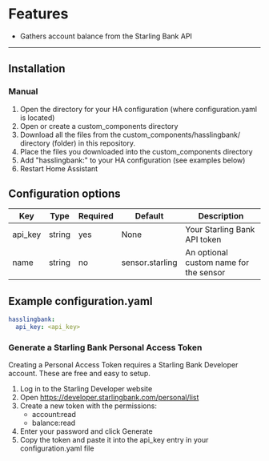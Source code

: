 # Features

- Gathers account balance from the Starling Bank API

------------
##  Installation
### Manual
1. Open the directory for your HA configuration (where configuration.yaml is located)
2. Open or create a custom_components directory
3. Download all the files from the custom_components/hasslingbank/ directory (folder) in this repository.
4. Place the files you downloaded into the custom_components directory
5. Add "hasslingbank:" to your HA configuration (see examples below)
6. Restart Home Assistant 

## Configuration options
| Key | Type | Required | Default | Description |
| ------------ | ------------ | ------------ | ------------ | ------------ |
| api_key | string | yes | None | Your Starling Bank API token |
| name | string | no | sensor.starling | An optional custom name for the sensor |

## Example configuration.yaml

```yaml
hasslingbank:
  api_key: <api_key>
```


### Generate a Starling Bank Personal Access Token
Creating a Personal Access Token requires a Starling Bank Developer account. These are free and easy to setup.

1. Log in to the Starling Developer website
2. Open https://developer.starlingbank.com/personal/list
3. Create a new token with the permissions: 
	- account:read
	- balance:read
4. Enter your password and click Generate
5. Copy the token and paste it into the api_key entry in your configuration.yaml file


